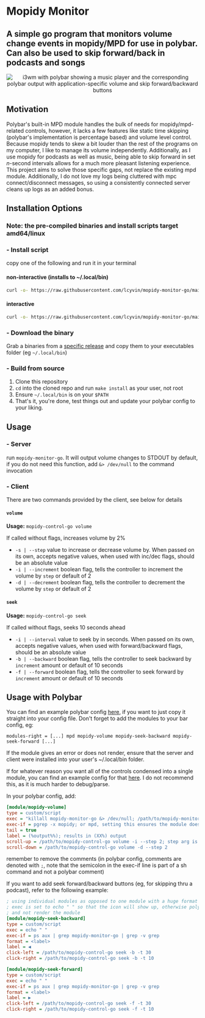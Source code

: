 # Mopidy Monitor
## A simple go program that monitors volume change events in mopidy/MPD for use in polybar. Can also be used to skip forward/back in podcasts and songs

<p align="center">
  <img max-height="500px" src="https://github.com/lcyvin/polybar-mopidy-volume-monitor/blob/main/example.png?raw=true" alt="i3wm with polybar showing a music player and the corresponding polybar output with application-specific volume and skip forward/backward buttons"/>
</p>

## Motivation
Polybar's built-in MPD module handles the bulk of needs for mopidy/mpd-related controls, however, it lacks a few features like static time skipping (polybar's implementation is percentage based) and volume level control. Because mopidy tends to skew a bit louder than the rest of the programs on my computer, I like to manage its volume independently. Additionally, as I use mopidy for podcasts as well as music, being able to skip forward in set *n*-second intervals allows for a much more pleasant listening experience. This project aims to solve those specific gaps, not replace the existing mpd module. Additionally, I do not love my logs being cluttered with mpc connect/disconnect messages, so using a consistently connected server cleans up logs as an added bonus. 

## Installation Options


### Note: the pre-compiled binaries and install scripts target amd64/linux
### - Install script
copy one of the following and run it in your terminal

#### non-interactive (installs to ~/.local/bin)
```sh
curl -o- https://raw.githubusercontent.com/lcyvin/mopidy-monitor-go/main/install.sh | /bin/sh
```

#### interactive
```sh
curl -o- https://raw.githubusercontent.com/lcyvin/mopidy-monitor-go/main/install.sh > /tmp/install.sh && /bin/sh -i /tmp/install.sh && rm /tmp/install.sh
```

### - Download the binary
Grab a binaries from a [specific release](https://github.com/lcyvin/mopidy-monitor-go/releases) and copy them to your executables folder (eg `~/.local/bin`)

### - Build from source

1. Clone this repository
2. `cd` into the cloned repo and run `make install` as your user, not root
3. Ensure `~/.local/bin` is on your `$PATH`
4. That's it, you're done, test things out and update your polybar config to your liking.

## Usage
### - Server
run `mopidy-monitor-go`. It will output volume changes to STDOUT by default, if you do not need this function, add `&> /dev/null` to the command invocation
### - Client
There are two commands provided by the client, see below for details

#### `volume`
**Usage:** `mopidy-control-go volume` 

If called without flags, increases volume by 2%
- `-s | --step` value to increase or decrease volume by. When passed on its own, accepts negative values, when used with inc/dec flags, should be an absolute value
- `-i | --increment` boolean flag, tells the controller to increment the volume by `step` or default of 2
- `-d | --decrement` boolean flag, tells the controller to decrement the volume by `step` or default of 2

#### `seek`
**Usage:** `mopidy-control-go seek` 

If called without flags, seeks 10 seconds ahead
- `-i | --interval` value to seek by in seconds. When passed on its own, accepts negative values, when used with forward/backward flags, should be an absolute value
- `-b | --backward` boolean flag, tells the controller to seek backward by `increment` amount or default of 10 seconds
- `-f | --forward` boolean flag, tells the controller to seek forward by `increment` amount or default of 10 seconds

## Usage with Polybar
You can find an example polybar config [here](polybar-config.ini), if you want to just copy it straight into
your config file. Don't forget to add the modules to your bar config, eg:

`modules-right = [...] mpd mopidy-volume mopidy-seek-backward mopidy-seek-forward [...]`

If the module gives an error or does not render, ensure that the server and client were installed into your user's ~/.local/bin folder.

If for whatever reason you want all of the controls condensed into a single module, you can find an example config for that [here](polybar-config-singlemodule.ini). I do not recommend this, as it is much harder to debug/parse.

In your polybar config, add:
```ini
[module/mopidy-volume]
type = custom/script
exec = "killall mopidy-monitor-go &> /dev/null; /path/to/mopidy-monitor-go"
exec-if = pgrep -x mopidy; or mpd, setting this ensures the module doesn't show up if mopidy/mpd isn't running
tail = true
label = (%output%%); results in (XX%) output
scroll-up = /path/to/mopidy-control-go volume -i --step 2; step arg is optional, default is 2
scroll-down = /path/to/mopidy-control-go volume -d --step 2
```
remember to remove the comments (in polybar config, comments are denoted with `;`, note that the semicolon in the 
exec-if line is part of a sh command and not a polybar comment)

If you want to add seek forward/backward buttons (eg, for skipping thru a podcast), refer to the following example:
```ini
; using individual modules as opposed to one module with a huge format string to keep things clean
; exec is set to echo " " so that the icon will show up, otherwise polybar will see no output
; and not render the module
[module/mopidy-seek-backward]
type = custom/script
exec = echo " "
exec-if = ps aux | grep mopidy-monitor-go | grep -v grep
format = <label>
label = ◀
click-left = /path/to/mopidy-control-go seek -b -t 30
click-right = /path/to/mopidy-control-go seek -b -t 10

[module/mopidy-seek-forward]
type = custom/script
exec = echo " "
exec-if = ps aux | grep mopidy-monitor-go | grep -v grep
format = <label>
label = ▶
click-left = /path/to/mopidy-control-go seek -f -t 30
click-right = /path/to/mopidy-control-go seek -f -t 10
```
